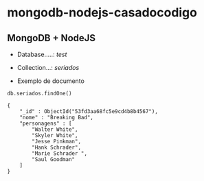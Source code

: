 mongodb-nodejs-casadocodigo
===========================

MongoDB + NodeJS
--------------------------------------------

* Database.....: *test*
* Collection...: *seriados*

* Exemplo de documento

```
db.seriados.findOne()
 
{
    "_id" : ObjectId("53fd3aa68fc5e9cd4b8b4567"),
    "nome" : "Breaking Bad",
    "personagens" : [ 
        "Walter White", 
        "Skyler White", 
        "Jesse Pinkman", 
        "Hank Schrader", 
        "Marie Schrader ", 
        "Saul Goodman"
    ]
}
```

